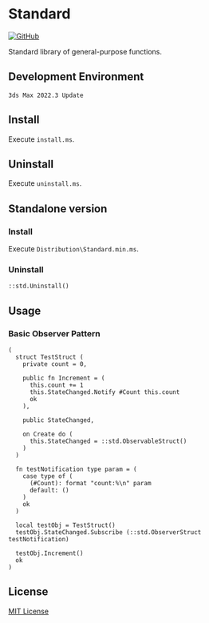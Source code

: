 # Standard

<!-- [![GitHub release (latest by date)](https://img.shields.io/github/v/release/imaoki/Standard)](https://github.com/imaoki/Standard/releases/latest) -->
[![GitHub](https://img.shields.io/github/license/imaoki/Standard)](https://github.com/imaoki/Standard/blob/main/LICENSE)

Standard library of general-purpose functions.
<!-- 汎用的な機能をまとめた標準ライブラリ。 -->

## Development Environment
<!-- 開発環境 -->

`3ds Max 2022.3 Update`

## Install
<!-- インストールする -->

Execute `install.ms`.
<!-- `install.ms`を実行する。 -->

## Uninstall
<!-- アンインストールする -->

Execute `uninstall.ms`.
<!-- `uninstall.ms`を実行する。 -->

## Standalone version
<!-- スタンドアローン版 -->

### Install
<!-- インストールする -->

Execute `Distribution\Standard.min.ms`.
<!-- `Distribution\Standard.min.ms`を実行する。 -->

### Uninstall
<!-- アンインストールする -->

```maxscript
::std.Uninstall()
```

## Usage
<!-- 使い方 -->

### Basic Observer Pattern

```maxscript
(
  struct TestStruct (
    private count = 0,

    public fn Increment = (
      this.count += 1
      this.StateChanged.Notify #Count this.count
      ok
    ),

    public StateChanged,

    on Create do (
      this.StateChanged = ::std.ObservableStruct()
    )
  )

  fn testNotification type param = (
    case type of (
      (#Count): format "count:%\n" param
      default: ()
    )
    ok
  )

  local testObj = TestStruct()
  testObj.StateChanged.Subscribe (::std.ObserverStruct testNotification)

  testObj.Increment()
  ok
)
```

## License
<!-- ライセンス -->

[MIT License](https://github.com/imaoki/Standard/blob/main/LICENSE)
